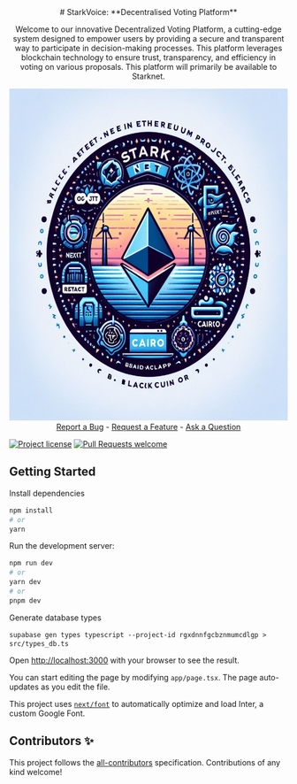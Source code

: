 <div align="center">
# StarkVoice: **Decentralised Voting Platform**

Welcome to our innovative Decentralized Voting Platform, a cutting-edge system designed to empower users by providing a secure and transparent way to participate in decision-making processes. This platform leverages blockchain technology to ensure trust, transparency, and efficiency in voting on various proposals. This platform will primarily be available to Starknet.

  <img src="docs/images/logo.jpeg" height="600" width="600">
  <br />
  <a href="https://github.com/satyambnsal/starknet-dapp/issues/new?assignees=&labels=bug&template=01_BUG_REPORT.md&title=bug%3A+">Report a Bug</a>
  -
  <a href="https://github.com/satyambnsal/starknet-dapp/issues/new?assignees=&labels=enhancement&template=02_FEATURE_REQUEST.md&title=feat%3A+">Request a Feature</a>
  -
  <a href="https://github.com/satyambnsal/starknet-dapp/discussions">Ask a Question</a>
</div>


[![Project license](https://img.shields.io/github/license/satyambnsal/starknet-dapp.svg?style=flat-square)](LICENSE)
[![Pull Requests welcome](https://img.shields.io/badge/PRs-welcome-ff69b4.svg?style=flat-square)](https://github.com/satyambnsal/starknet-dapp/issues?q=is%3Aissue+is%3Aopen+label%3A%22help+wanted%22)


## Getting Started

Install dependencies
```bash
npm install
# or
yarn
```


Run the development server:

```bash
npm run dev
# or
yarn dev
# or
pnpm dev
```
Generate database types
```
supabase gen types typescript --project-id rgxdnnfgcbznmumcdlgp > src/types_db.ts
```

Open [http://localhost:3000](http://localhost:3000) with your browser to see the result.

You can start editing the page by modifying `app/page.tsx`. The page auto-updates as you edit the file.

This project uses [`next/font`](https://nextjs.org/docs/basic-features/font-optimization) to automatically optimize and load Inter, a custom Google Font.


## Contributors ✨

<!-- ALL-CONTRIBUTORS-LIST:START - Do not remove or modify this section -->
<!-- prettier-ignore-start -->
<!-- markdownlint-disable -->

<!-- markdownlint-restore -->
<!-- prettier-ignore-end -->

<!-- ALL-CONTRIBUTORS-LIST:END -->

This project follows the [all-contributors](https://github.com/all-contributors/all-contributors) specification. Contributions of any kind welcome!



